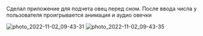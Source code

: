 Сделал приложение для подчета овец перед сном. После ввода числа у пользователя проигрывается анимация и аудио овечки

![photo_2022-11-02_09-43-31](https://user-images.githubusercontent.com/82571138/199418967-0b110f07-a164-45aa-95e3-fc79f8670f20.jpg)
![photo_2022-11-02_09-43-35](https://user-images.githubusercontent.com/82571138/199418961-3dbbee38-c8cb-4e0b-9dfd-94daed3117c1.jpg)


